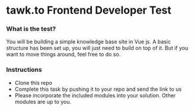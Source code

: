 # tawk.to Frontend Developer Test

### What is the test?

You will be building a simple knowledge base site in Vue js. A basic structure has been set up, you will just need to build on top of it.
But if you want to move things around, feel free to do so. 

### Instructions

- Clone this repo
- Complete this task by pushing it to your repo and send the link to us
- Please incorporate the included modules into your solution. Other modules are up to you.